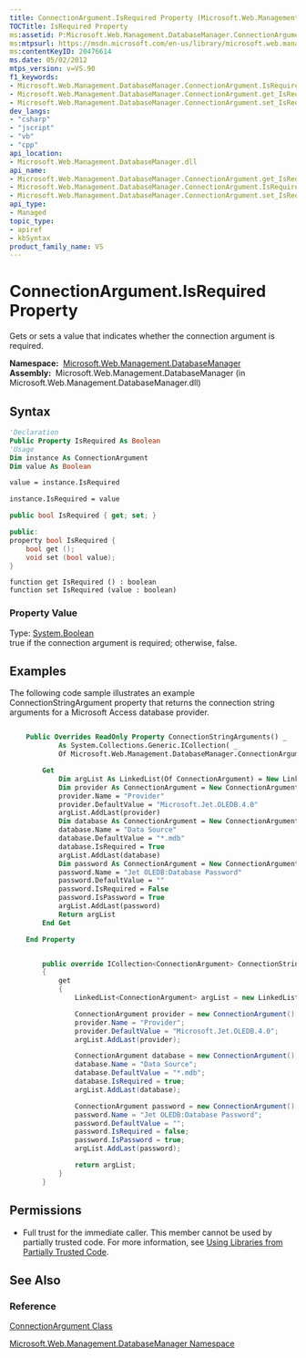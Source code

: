 ```yaml
---
title: ConnectionArgument.IsRequired Property (Microsoft.Web.Management.DatabaseManager)
TOCTitle: IsRequired Property
ms:assetid: P:Microsoft.Web.Management.DatabaseManager.ConnectionArgument.IsRequired
ms:mtpsurl: https://msdn.microsoft.com/en-us/library/microsoft.web.management.databasemanager.connectionargument.isrequired(v=VS.90)
ms:contentKeyID: 20476614
ms.date: 05/02/2012
mtps_version: v=VS.90
f1_keywords:
- Microsoft.Web.Management.DatabaseManager.ConnectionArgument.IsRequired
- Microsoft.Web.Management.DatabaseManager.ConnectionArgument.get_IsRequired
- Microsoft.Web.Management.DatabaseManager.ConnectionArgument.set_IsRequired
dev_langs:
- "csharp"
- "jscript"
- "vb"
- "cpp"
api_location:
- Microsoft.Web.Management.DatabaseManager.dll
api_name:
- Microsoft.Web.Management.DatabaseManager.ConnectionArgument.get_IsRequired
- Microsoft.Web.Management.DatabaseManager.ConnectionArgument.IsRequired
- Microsoft.Web.Management.DatabaseManager.ConnectionArgument.set_IsRequired
api_type:
- Managed
topic_type:
- apiref
- kbSyntax
product_family_name: VS
---
```


# ConnectionArgument.IsRequired Property

Gets or sets a value that indicates whether the connection argument is required.

**Namespace:**  [Microsoft.Web.Management.DatabaseManager](microsoft-web-management-databasemanager-namespace.md)  
**Assembly:**  Microsoft.Web.Management.DatabaseManager (in Microsoft.Web.Management.DatabaseManager.dll)

## Syntax

```vb
'Declaration
Public Property IsRequired As Boolean
'Usage
Dim instance As ConnectionArgument
Dim value As Boolean

value = instance.IsRequired

instance.IsRequired = value
```

```csharp
public bool IsRequired { get; set; }
```

```cpp
public:
property bool IsRequired {
    bool get ();
    void set (bool value);
}
```

```jscript
function get IsRequired () : boolean
function set IsRequired (value : boolean)
```

### Property Value

Type: [System.Boolean](https://msdn.microsoft.com/library/a28wyd50)  
true if the connection argument is required; otherwise, false.  

## Examples

The following code sample illustrates an example ConnectionStringArgument property that returns the connection string arguments for a Microsoft Access database provider.

```vb

    Public Overrides ReadOnly Property ConnectionStringArguments() _
            As System.Collections.Generic.ICollection( _
            Of Microsoft.Web.Management.DatabaseManager.ConnectionArgument)

        Get
            Dim argList As LinkedList(Of ConnectionArgument) = New LinkedList(Of ConnectionArgument)
            Dim provider As ConnectionArgument = New ConnectionArgument
            provider.Name = "Provider"
            provider.DefaultValue = "Microsoft.Jet.OLEDB.4.0"
            argList.AddLast(provider)
            Dim database As ConnectionArgument = New ConnectionArgument
            database.Name = "Data Source"
            database.DefaultValue = "*.mdb"
            database.IsRequired = True
            argList.AddLast(database)
            Dim password As ConnectionArgument = New ConnectionArgument
            password.Name = "Jet OLEDB:Database Password"
            password.DefaultValue = ""
            password.IsRequired = False
            password.IsPassword = True
            argList.AddLast(password)
            Return argList
        End Get

    End Property

```

```csharp

        public override ICollection<ConnectionArgument> ConnectionStringArguments
        {
            get
            {
                LinkedList<ConnectionArgument> argList = new LinkedList<ConnectionArgument>();

                ConnectionArgument provider = new ConnectionArgument();
                provider.Name = "Provider";
                provider.DefaultValue = "Microsoft.Jet.OLEDB.4.0";
                argList.AddLast(provider);

                ConnectionArgument database = new ConnectionArgument();
                database.Name = "Data Source";
                database.DefaultValue = "*.mdb";
                database.IsRequired = true;
                argList.AddLast(database);

                ConnectionArgument password = new ConnectionArgument();
                password.Name = "Jet OLEDB:Database Password";
                password.DefaultValue = "";
                password.IsRequired = false;
                password.IsPassword = true;
                argList.AddLast(password);

                return argList;
            }
        }

```

## Permissions

  - Full trust for the immediate caller. This member cannot be used by partially trusted code. For more information, see [Using Libraries from Partially Trusted Code](https://msdn.microsoft.com/library/8skskf63).

## See Also

### Reference

[ConnectionArgument Class](connectionargument-class-microsoft-web-management-databasemanager.md)

[Microsoft.Web.Management.DatabaseManager Namespace](microsoft-web-management-databasemanager-namespace.md)

